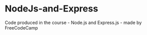 # NodeJs-and-Express


Code produced in the course  - Node.js and Express.js - made by FreeCodeCamp
